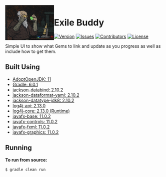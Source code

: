 <img src="https://github.com/Macro303/Exile-Buddy/blob/master/logo.png" align="left" width="156" height="112" alt="Exile Buddy Logo"/>

# Exile Buddy
[![Version](https://img.shields.io/github/tag-pre/Macro303/Exile-Buddy.svg?label=version)](https://github.com/Macro303/Exile-Buddy/releases)
[![Issues](https://img.shields.io/github/issues/Macro303/Exile-Buddy.svg?label=issues)](https://github.com/Macro303/Exile-Buddy/issues)
[![Contributors](https://img.shields.io/github/contributors/Macro303/Exile-Buddy.svg?label=contributors)](https://github.com/Macro303/Exile-Buddy/graphs/contributors)
[![License](https://img.shields.io/github/license/Macro303/Exile-Buddy.svg?=label=license)](https://raw.githubusercontent.com/Macro303/Exile-Buddy/master/LICENSE)

Simple UI to show what Gems to link and update as you progress as well as include how to get them.

## Built Using
 - [AdoptOpenJDK: 11](https://adoptopenjdk.net/)
 - [Gradle: 6.0.1](https://gradle.org/)
 - [jackson-databind: 2.10.2](https://github.com/FasterXML/jackson)
 - [jackson-dataformat-yaml: 2.10.2](https://github.com/FasterXML/jackson-dataformats-text)
 - [jackson-datatype-jdk8: 2.10.2](https://github.com/FasterXML/jackson-modules-java8)
 - [log4j-api: 2.13.0](https://logging.apache.org/log4j/2.x/)
 - [log4j-core: 2.13.0 (Runtime)](https://logging.apache.org/log4j/2.x/)
 - [javafx-base: 11.0.2](https://openjdk.java.net/projects/openjfx/)
 - [javafx-controls: 11.0.2](https://openjdk.java.net/projects/openjfx/)
 - [javafx-fxml: 11.0.2](https://openjdk.java.net/projects/openjfx/)
 - [javafx-graphics: 11.0.2](https://openjdk.java.net/projects/openjfx/)
 
## Running
**To run from source:**
```bash
$ gradle clean run
```